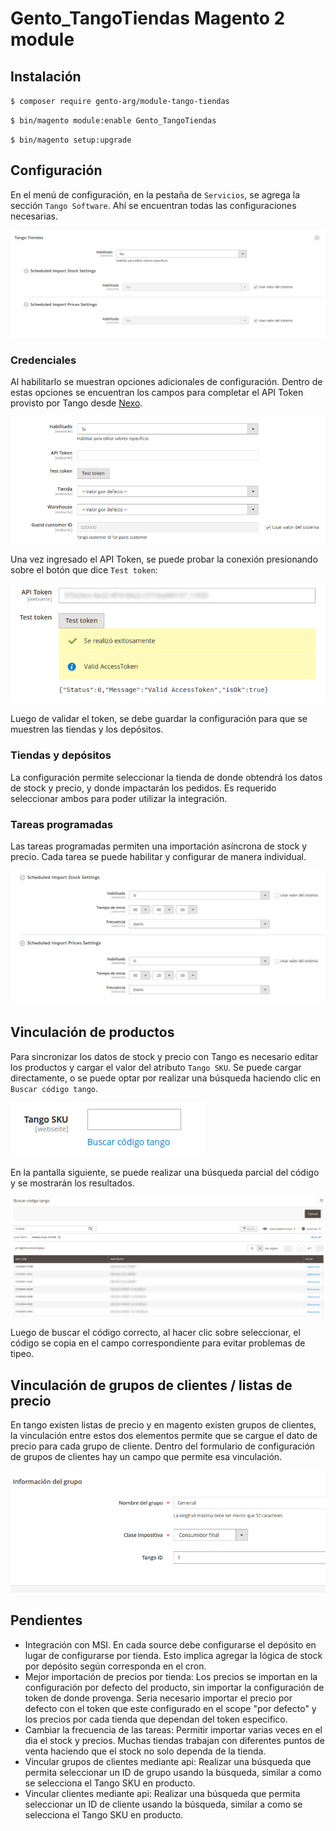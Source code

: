 # Gento_TangoTiendas Magento 2 module

## Instalación

`$ composer require gento-arg/module-tango-tiendas`

`$ bin/magento module:enable Gento_TangoTiendas`

`$ bin/magento setup:upgrade`

## Configuración

En el menú de configuración, en la pestaña de `Servicios`, se agrega la sección `Tango Software`. Ahí se encuentran
todas las configuraciones necesarias.

![Sección de configuración](.docs/configuracion.png)

### Credenciales

Al habilitarlo se muestran opciones adicionales de configuración. Dentro de estas opciones se encuentran los campos para
completar el API Token provisto por Tango desde [Nexo](https://nexo.axoft.com/).

![Configuración de credenciales](.docs/configuracion-credenciales.png)

Una vez ingresado el API Token, se puede probar la conexión presionando sobre el botón que dice `Test token`:

![Test token](.docs/configuracion-test-token.png)

Luego de validar el token, se debe guardar la configuración para que se muestren las tiendas y los depósitos.

### Tiendas y depósitos

La configuración permite seleccionar la tienda de donde obtendrá los datos de stock y precio, y donde impactarán los
pedidos. Es requerido seleccionar ambos para poder utilizar la integración.

### Tareas programadas

Las tareas programadas permiten una importación asíncrona de stock y precio. Cada tarea se puede habilitar y configurar
de manera individual.

![Tareas programadas](.docs/configuracion-tareas-programadas.png)

## Vinculación de productos

Para sincronizar los datos de stock y precio con Tango es necesario editar los productos y cargar el valor del
atributo `Tango SKU`. Se puede cargar directamente, o se puede optar por realizar una búsqueda haciendo clic
en `Buscar código tango`.

![Atributo tango sku](.docs/catalogo-tango-sku.png)

En la pantalla siguiente, se puede realizar una búsqueda parcial del código y se mostrarán los resultados.

![Grilla de búsqueda](.docs/catalogo-buscar-tango-sku.png)

Luego de buscar el código correcto, al hacer clic sobre seleccionar, el código se copia en el campo correspondiente para
evitar problemas de tipeo.

## Vinculación de grupos de clientes / listas de precio

En tango existen listas de precio y en magento existen grupos de clientes, la vinculación entre estos dos elementos
permite que se cargue el dato de precio para cada grupo de cliente. Dentro del formulario de configuración de grupos de
clientes hay un campo que permite esa vinculación.

![Configuración de grupo de cliente](.docs/grupos-clientes-configuracion.png)

## Pendientes

- Integración con MSI. En cada source debe configurarse el depósito en lugar de configurarse por tienda. Esto implica
  agregar la lógica de stock por depósito según corresponda en el cron.
- Mejor importación de precios por tienda: Los precios se importan en la configuración por defecto del producto, sin
  importar la configuración de token de donde provenga. Seria necesario importar el precio por defecto con el token que
  este configurado en el scope "por defecto" y los precios por cada tienda que dependan del token especifico.
- Cambiar la frecuencia de las tareas: Permitir importar varias veces en el dia el stock y precios. Muchas tiendas
  trabajan con diferentes puntos de venta haciendo que el stock no solo dependa de la tienda.
- Vincular grupos de clientes mediante api: Realizar una búsqueda que permita seleccionar un ID de grupo usando la
  búsqueda, similar a como se selecciona el Tango SKU en producto.
- Vincular clientes mediante api: Realizar una búsqueda que permita seleccionar un ID de cliente usando la búsqueda,
  similar a como se selecciona el Tango SKU en producto. 















